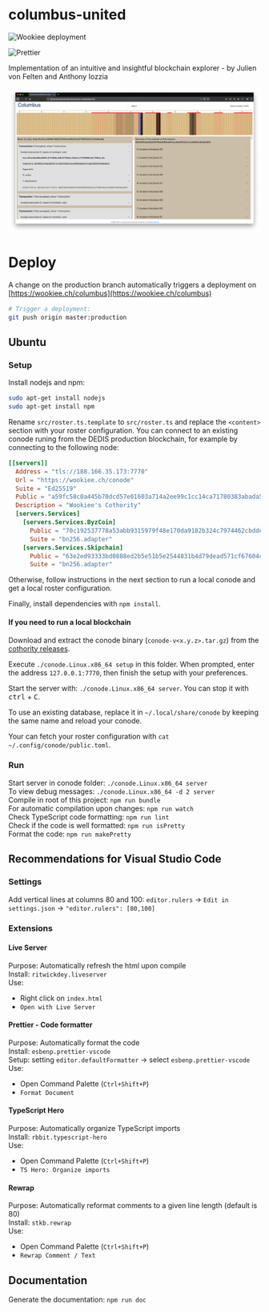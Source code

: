 # columbus-united

![Wookiee deployment](https://github.com/dedis/columbus-united/workflows/Wookiee%20deployment/badge.svg?branch=production)

![Prettier](https://github.com/dedis/columbus-united/workflows/Prettier/badge.svg)

Implementation of an intuitive and insightful blockchain explorer - by Julien
von Felten and Anthony Iozzia

<div align="center">
    <img src="home.png">
</div>

# Deploy

A change on the production branch automatically triggers a deployment on
[https://wookiee.ch/columbus](https://wookiee.ch/columbus)

```bash
# Trigger a deployment:
git push origin master:production
```

## Ubuntu

### Setup

Install nodejs and npm:

```bash
sudo apt-get install nodejs
sudo apt-get install npm
```

Rename `src/roster.ts.template` to `src/roster.ts` and replace the `<content>`
section with your roster configuration. You can connect to an existing conode
runing from the DEDIS production blockchain, for example by connecting to the
following node:

```toml
[[servers]]
  Address = "tls://188.166.35.173:7770"
  Url = "https://wookiee.ch/conode"
  Suite = "Ed25519"
  Public = "a59fc58c0a445b70dcd57e01603a714a2ee99c1cc14ca71780383abada5d7143"
  Description = "Wookiee's Cothority"
  [servers.Services]
    [servers.Services.ByzCoin]
      Public = "70c192537778a53abb9315979f48e170da9182b324c7974462cbdde90fc0c51d440e2de266a81fe7a3d9d2b6665ef07ba3bbe8df027af9b8a3b4ea6569d7f72a41f0dfe4dc222aa8fd4c99ced2212d7d1711267f66293732c88e8d43a2cf6b3e2e1cd0c57b8f222a73a393e70cf81e53a0ce8ed2a426e3b0fa6b0da30ff27b1a"
      Suite = "bn256.adapter"
    [servers.Services.Skipchain]
      Public = "63e2ed93333bd0888ed2b5e51b5e2544831b4d79dead571cf67604cdd96bc0212f68e582468267697403d7ed418e70ed9fcb01940e4c603373994ef00c04542c24091939bddca515381e0285ab805826cec457346be482e687475a973a20fca48f16c76e352076ccc0c866d7abb3ac50d02f9874d065f85404a0127efc1acf49"
      Suite = "bn256.adapter"
```

Otherwise, follow instructions in the next section to run a local conode and get
a local roster configuration.

Finally, install dependencies with `npm install`.  

#### If you need to run a local blockchain

Download and extract the conode binary (`conode-v<x.y.z>.tar.gz`) from the
[cothority releases](https://github.com/dedis/cothority/releases).

Execute `./conode.Linux.x86_64 setup` in this folder. When prompted, enter the
address `127.0.0.1:7770`, then finish the setup with your preferences.

Start the server with: `./conode.Linux.x86_64 server`. You can stop it with
<kbd>ctrl</kbd> + <kbd>C</kbd>.

To use an existing database, replace it in `~/.local/share/conode` by keeping
the same name and reload your conode. 

Your can fetch your roster configuration with `cat
~/.config/conode/public.toml`.

### Run

Start server in conode folder: `./conode.Linux.x86_64 server`  
To view debug messages: `./conode.Linux.x86_64 -d 2 server`  
Compile in root of this project: `npm run bundle`  
For automatic compilation upon changes: `npm run watch`  
Check TypeScript code formatting: `npm run lint`  
Check if the code is well formatted: `npm run isPretty`  
Format the code: `npm run makePretty`  

## Recommendations for Visual Studio Code

### Settings

Add vertical lines at columns 80 and 100: `editor.rulers` -> `Edit in settings.json` -> `"editor.rulers": [80,100]`  

### Extensions

#### Live Server

Purpose: Automatically refresh the html upon compile  
Install: `ritwickdey.liveserver`  
Use:

* Right click on `index.html`
* `Open with Live Server`

#### Prettier - Code formatter

Purpose: Automatically format the code  
Install: `esbenp.prettier-vscode`  
Setup: setting `editor.defaultFormatter` -> select `esbenp.prettier-vscode`  
Use:

* Open Command Palette (`Ctrl+Shift+P`)
* `Format Document`

#### TypeScript Hero

Purpose: Automatically organize TypeScript imports  
Install: `rbbit.typescript-hero`  
Use:

* Open Command Palette (`Ctrl+Shift+P`)
* `TS Hero: Organize imports`

#### Rewrap

Purpose: Automatically reformat comments to a given line length (default is 80)  
Install: `stkb.rewrap`  
Use:

* Open Command Palette (`Ctrl+Shift+P`)
* `Rewrap Comment / Text`

## Documentation

Generate the documentation: `npm run doc`